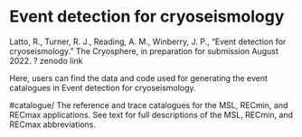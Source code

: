 # Event detection for cryoseismology
Latto, R., Turner, R. J., Reading, A. M., Winberry, J. P., “Event detection for cryoseismology.” The Cryosphere, in preparation for submission August 2022.
? zenodo link

Here, users can find the data and code used for generating the event catalogues in Event detection for cryoseismology.

#catalogue/
The reference and trace catalogues for the MSL, RECmin, and RECmax applications. See text for full descriptions of the MSL, RECmin, and RECmax abbreviations.

